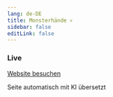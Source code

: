 ```yaml
---
lang: de-DE
title: Monsterhände 💀
sidebar: false
editLink: false
---
```


### Live

<sample src="https://monster-hands.needle.tools/" />

[Website besuchen](https://monster-hands.needle.tools/)


Seite automatisch mit KI übersetzt